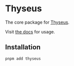 # Thyseus

The core package for [Thyseus](https://thyseus.dev).

Visit [the docs](https://thyseus.dev/docs) for usage.

## Installation

```sh
pnpm add thyseus
```
